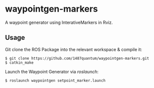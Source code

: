 # waypointgen-markers
A waypoint generator using InterativeMarkers in Rviz.


## Usage
Git clone the ROS Package into the relevant workspace & compile it:
```
$ git clone https://github.com/1487quantum/waypointgen-markers.git
$ catkin_make
```

Launch the Waypoint Generator via *roslaunch*:
```
$ roslaunch waypointgen setpoint_marker.launch  
```
